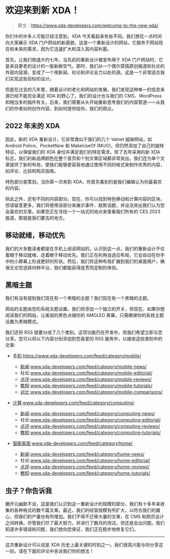 # 欢迎来到新 XDA！

> 原文：<https://www.xda-developers.com/welcome-to-the-new-xda/>

你们中的许多人可能已经注意到，XDA 今天看起来有些不同。我们想花一点时间向大家展示 XDA 门户网站的新面貌，这是一个重新设计的网站，它服务于网站现在和未来的需求，因为它迅速扩大和深入其内容利基。

首先，让我们倒退大约七年。当先前的重新设计被宣布用于 XDA 门户网站时，它是来自更老的设计的一股新鲜空气。那时，我们从一个偶尔穿插原创报道和社论的外部内容源，变成了一个用新闻、社论和评论全力以赴的源。这是一个非常适合我们实现这些目标的设计。

但是在过去的几年里，随着设计的老化和网站的发展，我们发现这种单一的信息来源已经不能完全满足 XDA 的野心了。我们的设计也与我们的 CMS、WordPress 和相当多的插件有关。后来，我们需要从头开始重新思考我们的内容管道——从我们的作者如何创作内容，到如何提供给你，我们的观众。

## 2022 年末的 XDA

因此，新的 XDA 重新设计，它非常类似于我们的几个 Valnet 姐妹网站，如 Android Police，PocketNow 和 MakeUseOf (MUO)，但仍然添加了自己的独特特征，以保留我们的 XDA 身份并满足我们的特定需求。除了去年采用的新 XDA 标志，我们的新品牌颜色在整个首页和个别文章区域都非常突出。我们还为单个文章提供了新的布局，使我们能够更容易地通过使用不同的格式来制作优秀的内容，如评论、比较和购买指南。

特色部分是策划。当你第一次来到 XDA，你首先看到的是我们编辑认为你最喜欢的内容。

除此之外，还有不同的内容部分。现在，你可以找到特色移动和计算内容的区块，但请留意更多。我们将使用该部分来展示事件、趋势话题，并设法突出我们认为您会喜欢的文章。如果您正在寻找一个一站式的地点来查看我们所有的 CES 2023 报道，那就是我们要去的地方。

## 移动就绪，移动优先

我们的大多数读者都是在手机上阅读网站的。认识到这一点，我们的重新设计不仅着眼于移动就绪，还着眼于移动优先。我们正在利用自适应布局，它会自动在你手中的小屏幕上形成更好的形状。然后，我们将这种布局扩展到我们的桌面用户，确保无论您选择何种平台，我们都能获得连贯而定制的体验。

## 黑暗主题

我们有没有提到我们现在有一个黑暗的主题？我们现在有一个黑暗的主题。

网站的主题由您的系统主题设置。我们将添加一个独立的开关，但现在，如果你想阅读我们的网站，让美丽的黑色点缀你的 AMOLED 屏幕，只需确保你的系统主题设置为黑暗模式。

我们还将 RSS 提要分成了几个类别。这项功能仍在开发中，但我们希望立即与您分享。您可以将以下内容分别添加到您喜爱的 RSS 服务中，以接收这些类别中的文章:

*   [手机](https://www.xda-developers.com/category/mobile/):https://www.xda-developers.com/feed/category/mobile/
    *   [新闻](https://www.xda-developers.com/category/mobile-news/):www.xda-developers.com/feed/category/mobile-news/
    *   社论:www.xda-developers.com/feed/category/mobile-editorial/
    *   [点评](https://www.xda-developers.com/category/mobile-reviews/):www.xda-developers.com/feed/category/mobile-reviews/
    *   [教程](https://www.xda-developers.com/category/mobile-tutorials/):www.xda-developers.com/feed/category/mobile-tutorials/
    *   [对比](https://www.xda-developers.com/category/mobile-comparisons/):www.xda-developers.com/feed/category/mobile-comparisons/

*   [计算](https://www.xda-developers.com/category/computing/):www.xda-developers.com/feed/category/computing/
    *   [新闻](https://www.xda-developers.com/category/computing-news/):www.xda-developers.com/feed/category/computing-news/
    *   社论:www.xda-developers.com/feed/category/computing-editorial/
    *   [点评](https://www.xda-developers.com/category/computing-reviews/):www.xda-developers.com/feed/category/computing-reviews/
    *   [教程](https://www.xda-developers.com/category/computing-tutorials/):www.xda-developers.com/feed/category/computing-tutorials/

*   [智能家居](https://www.xda-developers.com/category/home/):www.xda-developers.com/feed/category/home/
    *   [新闻](https://www.xda-developers.com/category/home-news/):www.xda-developers.com/feed/category/home-news/
    *   社论:www.xda-developers.com/feed/category/home-editorial/
    *   [点评](https://www.xda-developers.com/category/home-reviews/):www.xda-developers.com/feed/category/home-reviews/
    *   [教程](https://www.xda-developers.com/category/home-tutorials/):www.xda-developers.com/feed/category/home-tutorials/

## 虫子？你告诉我

撇开元幽默不谈，这是我们认识到这一重新设计的规模的部分。我们有十多年来收集的各种格式的数千篇文章。最近，我们的经营规模有所扩大，以符合我们的雄心，但我们的产量也有所增加。我们不得不迁移大量的文章，在 CMS 和网页设计之间转换。尽管我们尽了最大努力，并进行了数月的测试，但还是会出问题。我们知道许多错误和问题，我们想向您保证，我们正在稳步地修复它们。

* * *

这次重新设计可以说是 XDA 历史上最关键的时刻之一。我们很高兴能与你分享这一刻。请在下面的评论中告诉我们你的想法！